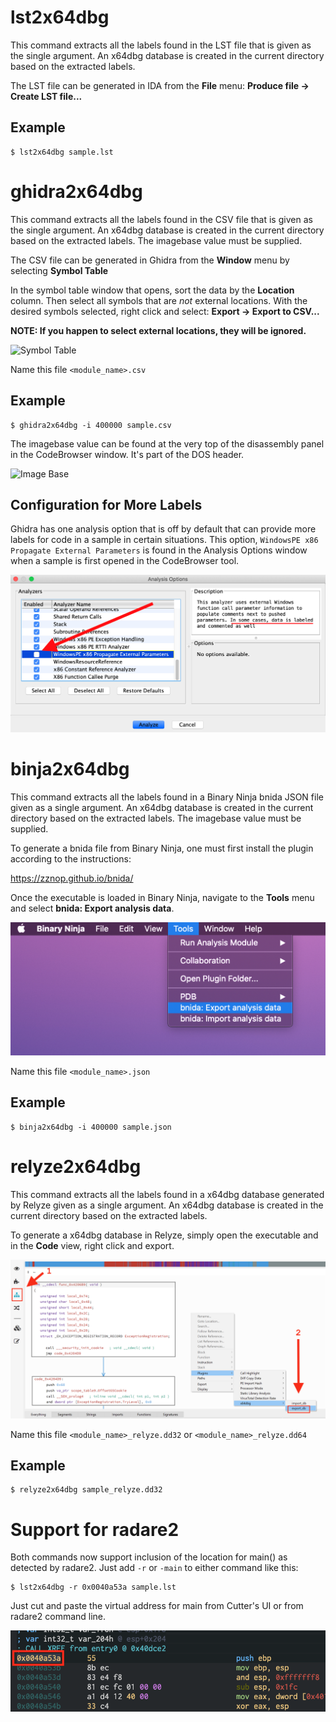 # lst2x64dbg
This command extracts all the labels found in the LST file that is given as
the single argument. An x64dbg database is created in the current directory
based on the extracted labels.

The LST file can be generated in IDA from the **File** menu: **Produce file -> Create LST file...**

## Example

    $ lst2x64dbg sample.lst

# ghidra2x64dbg
This command extracts all the labels found in the CSV file that is given as
the single argument. An x64dbg database is created in the current directory
based on the extracted labels. The imagebase value must be supplied.

The CSV file can be generated in Ghidra from the **Window** menu by selecting **Symbol Table**

In the symbol table window that opens, sort the data by the **Location** column. Then select all
symbols that are *not* external locations. With the desired symbols selected, right click and select:
**Export -> Export to CSV...**

**NOTE: If you happen to select external locations, they will be ignored.**

![Symbol Table](/images/symbol_table.png)

Name this file `<module_name>.csv`

## Example

    $ ghidra2x64dbg -i 400000 sample.csv

The imagebase value can be found at the very top of the disassembly panel in the CodeBrowser window.
It's part of the DOS header.

![Image Base](/images/imagebase.png)

## Configuration for More Labels

Ghidra has one analysis option that is off by default that can provide more labels for code in a sample in certain situations. This option, `WindowsPE x86 Propagate External Parameters` is found in the Analysis Options window when a sample is first opened in the CodeBrowser tool.

![Analysis Options](/images/ghidra_more_labels.png)

# binja2x64dbg
This command extracts all the labels found in a Binary Ninja bnida JSON file given as a single argument.
An x64dbg database is created in the current directory based on the extracted labels. The imagebase value
must be supplied.

To generate a bnida file from Binary Ninja, one must first install the plugin according to the instructions:

https://zznop.github.io/bnida/

Once the executable is loaded in Binary Ninja, navigate to the **Tools** menu and select **bnida: Export analysis data**.

![BinaryNinja](/images/binja.png)

Name this file `<module_name>.json`

## Example

    $ binja2x64dbg -i 400000 sample.json

# relyze2x64dbg
This command extracts all the labels found in a x64dbg database generated by Relyze given as a single argument.
An x64dbg database is created in the current directory based on the extracted labels.

To generate a x64dbg database in Relyze, simply open the executable and in the **Code** view, right click and export.

![Relyze](/images/relyze.png)

Name this file `<module_name>_relyze.dd32` or `<module_name>_relyze.dd64`

## Example

    $ relyze2x64dbg sample_relyze.dd32

# Support for radare2
Both commands now support inclusion of the location for main() as detected by
radare2. Just add `-r` or `-main` to either command like this:

    $ lst2x64dbg -r 0x0040a53a sample.lst

Just cut and paste the virtual address for main from Cutter's UI or from radare2 command line.

![Main](/images/radare2_main.png)
